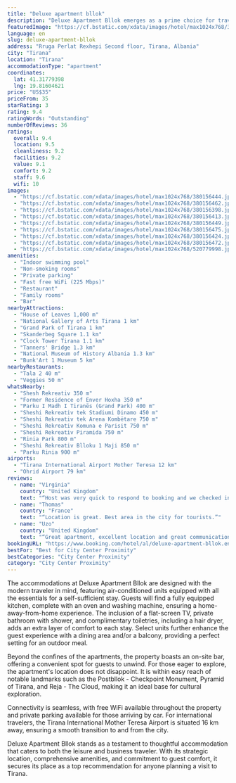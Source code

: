 ```yaml
---
title: "Deluxe apartment bllok"
description: "Deluxe Apartment Bllok emerges as a prime choice for travelers seeking comfort and convenience in the heart of Tirana."
featuredImage: "https://cf.bstatic.com/xdata/images/hotel/max1024x768/380156444.jpg?k=4abb708bced9ee76b80b875ef9524b487944ac652d409cb05f2a10c2c78fd190&o=&hp=1"
language: en
slug: deluxe-apartment-bllok
address: "Rruga Perlat Rexhepi Second floor, Tirana, Albania"
city: "Tirana"
location: "Tirana"
accommodationType: "apartment"
coordinates:
  lat: 41.31779398
  lng: 19.81604621
price: "US$35"
priceFrom: 35
starRating: 3
rating: 9.4
ratingWords: "Outstanding"
numberOfReviews: 36
ratings:
  overall: 9.4
  location: 9.5
  cleanliness: 9.2
  facilities: 9.2
  value: 9.1
  comfort: 9.2
  staff: 9.6
  wifi: 10
images:
  - "https://cf.bstatic.com/xdata/images/hotel/max1024x768/380156444.jpg?k=4abb708bced9ee76b80b875ef9524b487944ac652d409cb05f2a10c2c78fd190&o=&hp=1"
  - "https://cf.bstatic.com/xdata/images/hotel/max1024x768/380156462.jpg?k=ad9157d0af287ae569b23536316c885e840357e8e0c94489b788b87a7697184a&o=&hp=1"
  - "https://cf.bstatic.com/xdata/images/hotel/max1024x768/380156398.jpg?k=a4f95aa7370e1ff5d532e660ecaf3995f04571ef6798383973cd364039db4c45&o=&hp=1"
  - "https://cf.bstatic.com/xdata/images/hotel/max1024x768/380156413.jpg?k=26e3b657b86b5dffdd0b5b7b3e0d3fe4feafa1ad8bfeacc834647d7070b3cd0e&o=&hp=1"
  - "https://cf.bstatic.com/xdata/images/hotel/max1024x768/380156449.jpg?k=87bd36a2176e020aec639d1889785b09ae2c40fdedba3abc36b2c599b134c086&o=&hp=1"
  - "https://cf.bstatic.com/xdata/images/hotel/max1024x768/380156475.jpg?k=8059e04aab38c9b905822e68bdd0b6c153318e5c4528a48cfe425d676277fdf1&o=&hp=1"
  - "https://cf.bstatic.com/xdata/images/hotel/max1024x768/380156424.jpg?k=df716af92494a3e95bd15629bbb901dee66408574046a534d6d43d17666f2d45&o=&hp=1"
  - "https://cf.bstatic.com/xdata/images/hotel/max1024x768/380156472.jpg?k=eb6d17244b4647db2c13016a651aabd7f23e35e004d31bd5cb8346e3a62c1789&o=&hp=1"
  - "https://cf.bstatic.com/xdata/images/hotel/max1024x768/520779998.jpg?k=8f2b7d74a1fc2e8274d5cbe0852a65fdc5859414d178aac32f2fbbe4fbd036bd&o=&hp=1"
amenities:
  - "Indoor swimming pool"
  - "Non-smoking rooms"
  - "Private parking"
  - "Fast free WiFi (225 Mbps)"
  - "Restaurant"
  - "Family rooms"
  - "Bar"
nearbyAttractions:
  - "House of Leaves 1,000 m"
  - "National Gallery of Arts Tirana 1 km"
  - "Grand Park of Tirana 1 km"
  - "Skanderbeg Square 1.1 km"
  - "Clock Tower Tirana 1.1 km"
  - "Tanners' Bridge 1.3 km"
  - "National Museum of History Albania 1.3 km"
  - "Bunk'Art 1 Museum 5 km"
nearbyRestaurants:
  - "Tala 2 40 m"
  - "Veggies 50 m"
whatsNearby:
  - "Shesh Rekreativ 350 m"
  - "Former Residence of Enver Hoxha 350 m"
  - "Parku I Madh I Tiranës (Grand Park) 400 m"
  - "Sheshi Rekreativ tek Stadiumi Dinamo 450 m"
  - "Sheshi Rekreativ tek Arena Kombëtare 750 m"
  - "Sheshi Rekreativ Komuna e Parisit 750 m"
  - "Sheshi Rekreativ Piramida 750 m"
  - "Rinia Park 800 m"
  - "Sheshi Rekreativ Blloku 1 Maji 850 m"
  - "Parku Rinia 900 m"
airports:
  - "Tirana International Airport Mother Teresa 12 km"
  - "Ohrid Airport 79 km"
reviews:
  - name: "Virginia"
    country: "United Kingdom"
    text: "“Host was very quick to respond to booking and we checked in immediately. Was super helpful with description of how to find the apartment. Very modern apartment and reasonably priced. Wifi and heat/air con available. Able to check out late for a...”"
  - name: "Thomas"
    country: "France"
    text: "“Location is great. Best area in the city for tourists.”"
  - name: "Uzo"
    country: "United Kingdom"
    text: "“Great apartment, excellent location and great communication with the host. I recommend this apartment if you're in Tirana, lovely cosy flat”"
bookingURL: "https://www.booking.com/hotel/al/deluxe-apartment-bllok.en-gb.html?aid=8035640"
bestFor: "Best for City Center Proximity"
bestCategories: "City Center Proximity"
category: "City Center Proximity"
---
```


The accommodations at Deluxe Apartment Bllok are designed with the modern traveler in mind, featuring air-conditioned units equipped with all the essentials for a self-sufficient stay. Guests will find a fully equipped kitchen, complete with an oven and washing machine, ensuring a home-away-from-home experience. The inclusion of a flat-screen TV, private bathroom with shower, and complimentary toiletries, including a hair dryer, adds an extra layer of comfort to each stay. Select units further enhance the guest experience with a dining area and/or a balcony, providing a perfect setting for an outdoor meal.

Beyond the confines of the apartments, the property boasts an on-site bar, offering a convenient spot for guests to unwind. For those eager to explore, the apartment's location does not disappoint. It is within easy reach of notable landmarks such as the Postbllok - Checkpoint Monument, Pyramid of Tirana, and Reja - The Cloud, making it an ideal base for cultural exploration.

Connectivity is seamless, with free WiFi available throughout the property and private parking available for those arriving by car. For international travelers, the Tirana International Mother Teresa Airport is situated 16 km away, ensuring a smooth transition to and from the city.

Deluxe Apartment Bllok stands as a testament to thoughtful accommodation that caters to both the leisure and business traveler. With its strategic location, comprehensive amenities, and commitment to guest comfort, it secures its place as a top recommendation for anyone planning a visit to Tirana.